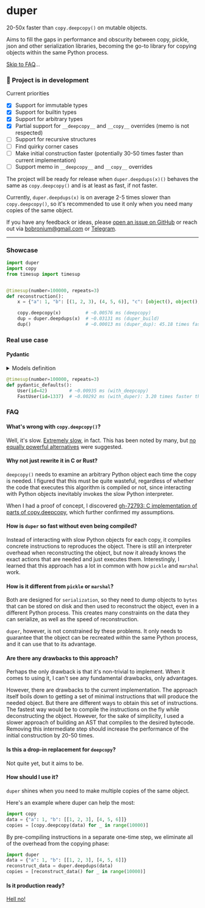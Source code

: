 # duper

20-50x faster than `copy.deepcopy()` on mutable objects.

Aims to fill the gaps in performance and obscurity between copy, pickle, json and other serialization libraries, becoming the go-to library for copying objects within the same Python process.


[Skip to FAQ](#faq)... 

### 🚧 Project is in development
Current priorities
- [x] Support for immutable types
- [x] Support for builtin types
- [x] Support for arbitrary types
- [x] Partial support for `__deepcopy__` and `__copy__` overrides (memo is not respected)
- [ ] Support for recursive structures
- [ ] Find quirky corner cases
- [ ] Make initial construction faster (potentially 30-50 times faster than current implementation)
- [ ] Support memo in `__deepcopy__` and `__copy__` overrides

The project will be ready for release when `duper.deepdups(x)()` behaves the same as `copy.deepcopy()` and is at least as fast, if not faster. 

Currently, `duper.deepdups(x)` is on average 2-5 times slower than `copy.deepcopy()`, so it's recommended to use it only when you need many copies of the same object.

If you have any feedback or ideas, please [open an issue on GitHub](https://github.com/Bobronium/duper/issues) or reach out via [bobronium@gmail.com](mailto:bobronium@gmail.com) or [Telegram](https://t.me/Bobronium).

---

### Showcase
```py
import duper
import copy
from timesup import timesup


@timesup(number=100000, repeats=3)
def reconstruction():
    x = {"a": 1, "b": [(1, 2, 3), (4, 5, 6)], "c": [object(), object(), object()]}  # i

    copy.deepcopy(x)         # ~0.00576 ms (deepcopy)
    dup = duper.deepdups(x)  # ~0.03131 ms (duper_build)
    dup()                    # ~0.00013 ms (duper_dup): 45.18 times faster than deepcopy
```

### Real use case
#### Pydantic
<details>
<summary>Models definition</summary>

```py
from datetime import datetime
from functools import wraps

import duper
from pydantic import BaseModel, Field
from pydantic.fields import FieldInfo


class User(BaseModel):
    id: int
    name: str = "John Doe"
    signup_ts: datetime | None = None
    friends: list[int] = []
    skills: dict[str, int] = {
        "foo": {"count": 4, "size": None},
        "bars": [
            {"apple": "x1", "banana": "y"},
            {"apple": "x2", "banana": "y"},
        ],
    }



@wraps(Field)
def FastField(default, *args, **kwargs):
    """
    Overrides the fields that need to be copied to have default_factories
    """    
    default_factory = duper.deepdups(default)
    field_info: FieldInfo = Field(*args, default_factory=default_factory, **kwargs)
    return field_info


class FastUser(BaseModel):
    id: int
    name: str = FastField("John Doe")
    signup_ts: datetime | None = FastField(None)
    friends: list[int] = FastField([])
    skills: dict[str, int] = FastField(
        {
            "foo": {"count": 4, "size": None},
            "bars": [
                {"apple": "x1", "banana": "y"},
                {"apple": "x2", "banana": "y"},
            ],
        }
    )
```

</details>

```py
@timesup(number=100000, repeats=3)
def pydantic_defaults():
    User(id=42)        # ~0.00935 ms (with_deepcopy)
    FastUser(id=1337)  # ~0.00292 ms (with_duper): 3.20 times faster than with_deepcopy

```

### FAQ
#### What's wrong with `copy.deepcopy()`?
Well, it's slow. [Extremely slow](https://stackoverflow.com/questions/24756712/deepcopy-is-extremely-slow), in fact. This has been noted by many, but [no equally powerful alternatives](https://stackoverflow.com/questions/1410615/copy-deepcopy-vs-pickle) were suggested.

#### Why not just rewrite it in C or Rust?
`deepcopy()` needs to examine an arbitrary Python object each time the copy is needed. I figured that this must be quite wasteful, regardless of whether the code that executes this algorithm is compiled or not, since interacting with Python objects inevitably invokes the slow Python interpreter.

When I had a proof of concept, I discovered [gh-72793: C implementation of parts of copy.deepcopy](https://github.com/python/cpython/pull/91610), which further confirmed my assumptions.

#### How is `duper` so fast without even being compiled?
Instead of interacting with slow Python objects for each copy, it compiles concrete instructions to reproduces the object. There is still an interpreter overhead when reconstructing the object, but now it already knows the exact actions that are needed and just executes them.
Interestingly, I learned that this approach has a lot in common with how `pickle` and `marshal` work.

#### How is it different from `pickle` or `marshal`?
Both are designed for `serialization`, so they need to dump objects to `bytes` that can be stored on disk and then used to reconstruct the object, even in a different Python process.
This creates many constraints on the data they can serialize, as well as the speed of reconstruction.

`duper`, however, is not constrained by these problems. It only needs to guarantee that the object can be recreated within the same Python process, and it can use that to its advantage.

#### Are there any drawbacks to this approach?
Perhaps the only drawback is that it's non-trivial to implement.
When it comes to using it, I can't see any fundamental drawbacks, only advantages.

However, there are drawbacks to the current implementation. The approach itself boils down to getting a set of minimal instructions that will produce the needed object. But there are different ways to obtain this set of instructions. The fastest way would be to compile the instructions on the fly while deconstructing the object. However, for the sake of simplicity, I used a slower approach of building an AST that compiles to the desired bytecode. Removing this intermediate step should increase the performance of the initial construction by 20-50 times.

#### Is this a drop-in replacement for `deepcopy`?
Not quite yet, but it aims to be. 

#### How should I use it?
`duper` shines when you need to make multiple copies of the same object.

Here's an example where duper can help the most:
```python
import copy
data = {"a": 1, "b": [[1, 2, 3], [4, 5, 6]]}
copies = [copy.deepcopy(data) for _ in range(10000)]
```
By pre-compiling instructions in a separate one-time step, we eliminate all of the overhead from the copying phase: 
```python
import duper
data = {"a": 1, "b": [[1, 2, 3], [4, 5, 6]]}
reconstruct_data = duper.deepdups(data)
copies = [reconstruct_data() for _ in range(10000)]
```

#### Is it production ready?
[Hell no!](#-project-is-in-development)
